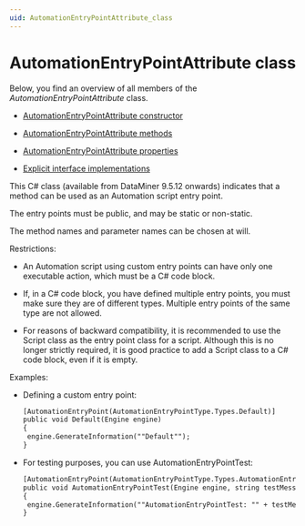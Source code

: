 ```yaml
---
uid: AutomationEntryPointAttribute_class
---
```


# AutomationEntryPointAttribute class

Below, you find an overview of all members of the *AutomationEntryPointAttribute* class.

- [AutomationEntryPointAttribute constructor](xref:AutomationEntryPointAttribute_constructor)

- [AutomationEntryPointAttribute methods](xref:AutomationEntryPointAttribute_methods)

- [AutomationEntryPointAttribute properties](xref:AutomationEntryPointAttribute_properties)

- [Explicit interface implementations](xref:Explicit_interface_implementations)

This C# class (available from DataMiner 9.5.12 onwards) indicates that a method can be used as an Automation script entry point.

The entry points must be public, and may be static or non-static.

The method names and parameter names can be chosen at will.

Restrictions:

- An Automation script using custom entry points can have only one executable action, which must be a C# code block.

- If, in a C# code block, you have defined multiple entry points, you must make sure they are of different types. Multiple entry points of the same type are not allowed.

- For reasons of backward compatibility, it is recommended to use the Script class as the entry point class for a script. Although this is no longer strictly required, it is good practice to add a Script class to a C# code block, even if it is empty.

Examples:

- Defining a custom entry point:

    ```txt
    [AutomationEntryPoint(AutomationEntryPointType.Types.Default)]
    public void Default(Engine engine)
    {
     engine.GenerateInformation(""Default"");
    }
    ```

- For testing purposes, you can use AutomationEntryPointTest:

    ```txt
    [AutomationEntryPoint(AutomationEntryPointType.Types.AutomationEntryPointTest)]
    public void AutomationEntryPointTest(Engine engine, string testMessage, List<int> testIntList)
    {
     engine.GenerateInformation(""AutomationEntryPointTest: "" + testMessage + "" "" + string.Join("", "", testIntList.ToArray()));
    }
    ```
